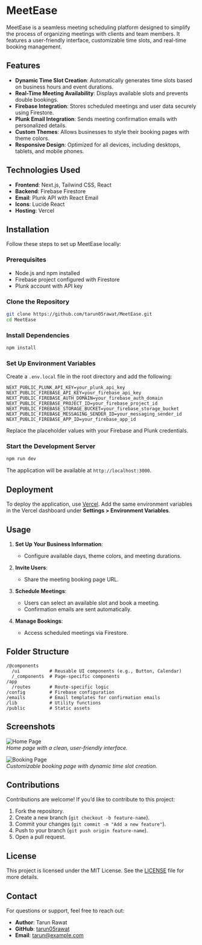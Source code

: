 
# MeetEase

MeetEase is a seamless meeting scheduling platform designed to simplify the process of organizing meetings with clients and team members. It features a user-friendly interface, customizable time slots, and real-time booking management.

## Features

- **Dynamic Time Slot Creation**: Automatically generates time slots based on business hours and event durations.
- **Real-Time Meeting Availability**: Displays available slots and prevents double bookings.
- **Firebase Integration**: Stores scheduled meetings and user data securely using Firestore.
- **Plunk Email Integration**: Sends meeting confirmation emails with personalized details.
- **Custom Themes**: Allows businesses to style their booking pages with theme colors.
- **Responsive Design**: Optimized for all devices, including desktops, tablets, and mobile phones.

## Technologies Used

- **Frontend**: Next.js, Tailwind CSS, React
- **Backend**: Firebase Firestore
- **Email**: Plunk API with React Email
- **Icons**: Lucide React
- **Hosting**: Vercel

## Installation

Follow these steps to set up MeetEase locally:

### Prerequisites

- Node.js and npm installed
- Firebase project configured with Firestore
- Plunk account with API key

### Clone the Repository
```bash
git clone https://github.com/tarun05rawat/MeetEase.git
cd MeetEase
```

### Install Dependencies
```bash
npm install
```

### Set Up Environment Variables

Create a `.env.local` file in the root directory and add the following:

```env
NEXT_PUBLIC_PLUNK_API_KEY=your_plunk_api_key
NEXT_PUBLIC_FIREBASE_API_KEY=your_firebase_api_key
NEXT_PUBLIC_FIREBASE_AUTH_DOMAIN=your_firebase_auth_domain
NEXT_PUBLIC_FIREBASE_PROJECT_ID=your_firebase_project_id
NEXT_PUBLIC_FIREBASE_STORAGE_BUCKET=your_firebase_storage_bucket
NEXT_PUBLIC_FIREBASE_MESSAGING_SENDER_ID=your_messaging_sender_id
NEXT_PUBLIC_FIREBASE_APP_ID=your_firebase_app_id
```

Replace the placeholder values with your Firebase and Plunk credentials.

### Start the Development Server
```bash
npm run dev
```

The application will be available at `http://localhost:3000`.

## Deployment

To deploy the application, use [Vercel](https://vercel.com/). Add the same environment variables in the Vercel dashboard under **Settings > Environment Variables**.

## Usage

1. **Set Up Your Business Information**:
   - Configure available days, theme colors, and meeting durations.

2. **Invite Users**:
   - Share the meeting booking page URL.

3. **Schedule Meetings**:
   - Users can select an available slot and book a meeting.
   - Confirmation emails are sent automatically.

4. **Manage Bookings**:
   - Access scheduled meetings via Firestore.

## Folder Structure

```
/@components
  /ui           # Reusable UI components (e.g., Button, Calendar)
  /_components  # Page-specific components
/app
  /routes       # Route-specific logic
/config         # Firebase configuration
/emails         # Email templates for confirmation emails
/lib            # Utility functions
/public         # Static assets
```

## Screenshots

![Home Page](https://imgur.com/a/vcdNdN4)  
_Home page with a clean, user-friendly interface._

![Booking Page](https://imgur.com/a/WecJLM6)  
_Customizable booking page with dynamic time slot creation._

## Contributions

Contributions are welcome! If you’d like to contribute to this project:

1. Fork the repository.
2. Create a new branch (`git checkout -b feature-name`).
3. Commit your changes (`git commit -m "Add a new feature"`).
4. Push to your branch (`git push origin feature-name`).
5. Open a pull request.

## License

This project is licensed under the MIT License. See the [LICENSE](LICENSE) file for more details.

## Contact

For questions or support, feel free to reach out:

- **Author**: Tarun Rawat  
- **GitHub**: [tarun05rawat](https://github.com/tarun05rawat)  
- **Email**: tarun@example.com
